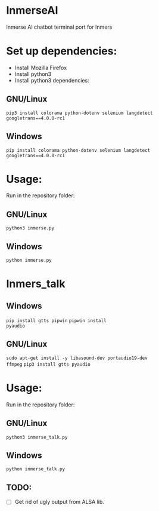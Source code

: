 # InmerseAI
Inmerse AI chatbot terminal port for Inmers 

# Set up dependencies:
- Install Mozilla Firefox
- Install python3
- Install python3 dependencies:

## GNU/Linux

<code>pip3 install colorama python-dotenv selenium langdetect googletrans==4.0.0-rc1</code>

## Windows
<code>pip install colorama python-dotenv selenium langdetect googletrans==4.0.0-rc1</code>

# Usage:
Run in the repository folder:

## GNU/Linux

<code>python3 inmerse.py</code>

## Windows

<code>python inmerse.py</code>

# Inmers_talk

## Windows

<code>pip install gtts pipwin</code>
<code>pipwin install pyaudio</code>

## GNU/Linux

<code>sudo apt-get install -y libasound-dev portaudio19-dev ffmpeg</code>
<code>pip3 install gtts pyaudio</code>

# Usage:
Run in the repository folder:

## GNU/Linux

<code>python3 inmerse_talk.py</code>

## Windows

<code>python inmerse_talk.py</code>

## TODO:
- [ ] Get rid of ugly output from ALSA lib.